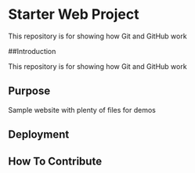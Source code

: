 # Starter Web Project

This repository is for showing how Git and GitHub work

##Introduction

This repository is for showing how Git and GitHub work

## Purpose

Sample website with plenty of files for demos

## Deployment

## How To Contribute